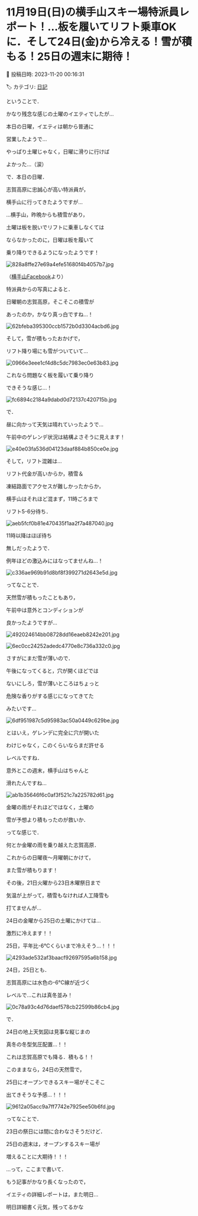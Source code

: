 # 11月19日(日)の横手山スキー場特派員レポート！…板を履いてリフト乗車OKに．そして24日(金)から冷える！雪が積もる！25日の週末に期待！

📅 投稿日時: 2023-11-20 00:16:31

🏷️ カテゴリ: [日記](cc4b5682fb7b8b144980957a978653fb0.md)

ということで．


かなり残念な感じの土曜のイエティでしたが…





本日の日曜，イエティは朝から普通に


営業したようで…


やっぱり土曜じゃなく，日曜に滑りに行けば


よかった…（涙）





で．本日の日曜．


志賀高原に忠誠心が高い特派員が，


横手山に行ってきたようですが…





…横手山，昨晩からも積雪があり，


土曜は板を脱いでリフトに乗車しなくては


ならなかったのに，日曜は板を履いて


乗り降りできるようになったようです！







![828a8ffe27e69a4efe51680f4b4057b7.jpg](images/828a8ffe27e69a4efe51680f4b4057b7.jpg)




（[横手山Facebook](https://www.facebook.com/yokoteyama2307/videos/%E6%9C%AC%E6%97%A5%E3%83%97%E3%83%AC%E3%82%AA%E3%83%BC%E3%83%97%E3%83%B3%E4%BA%8C%E6%97%A5%E7%9B%AE%E3%81%A8%E3%81%AA%E3%82%8A%E3%81%BE%E3%81%99%E3%81%A0%E3%81%84%E3%81%B6%E5%86%B7%E3%81%88%E8%BE%BC%E3%82%93%E3%81%A7%E3%81%8F%E3%82%8C%E3%81%9F%E3%81%AE%E3%81%A7%E3%83%AA%E3%83%95%E3%83%88%E3%82%82%E6%BB%91%E8%B5%B0%E5%99%A8%E5%85%B7%E3%82%92%E5%A4%96%E3%81%95%E3%81%9A%E3%81%94%E4%B9%97%E8%BB%8A%E9%A0%82%E3%81%91%E3%81%BE%E3%81%99%E7%9A%86%E6%A7%98%E3%81%8A%E5%BE%85%E3%81%A1%E3%81%97%E3%81%A6%E3%81%8A%E3%82%8A%E3%81%BE%E3%81%99/300005619522914/)より）





特派員からの写真によると．


日曜朝の志賀高原，そこそこの積雪が


あったのか，かなり真っ白ですね…！




![62bfeba395300ccb1572b0d3304acbd6.jpg](images/62bfeba395300ccb1572b0d3304acbd6.jpg)







そして，雪が積もったおかげで，


リフト降り場にも雪がついていて…




![0966e3eee1cf4d8c5dc7983ec0e63b83.jpg](images/0966e3eee1cf4d8c5dc7983ec0e63b83.jpg)







これなら問題なく板を履いて乗り降り


できそうな感じ…！




![fc6894c2184a9dabd0d72137c420715b.jpg](images/fc6894c2184a9dabd0d72137c420715b.jpg)







で．


昼に向かって天気は晴れていったようで…


午前中のゲレンデ状況は結構よさそうに見えます！




![e40e03fa536d04123daaf884b850ce0e.jpg](images/e40e03fa536d04123daaf884b850ce0e.jpg)







そして，リフト混雑は…


リフト代金が高いからか，積雪＆


凍結路面でアクセスが難しかったからか，


横手山はそれほど混まず，11時ごろまで


リフト5-6分待ち．




![aeb5fcf0b81e470435f1aa2f7a487040.jpg](images/aeb5fcf0b81e470435f1aa2f7a487040.jpg)







11時以降はほぼ待ち


無しだったようで．


例年ほどの激込みにはなってませんね…！




![c336ae969b91d8bf8f399271d2643e5d.jpg](images/c336ae969b91d8bf8f399271d2643e5d.jpg)







ってなことで．


天然雪が積もったこともあり，


午前中は意外とコンディションが


良かったようですが…




![492024614bb08728dd16eaeb8242e201.jpg](images/492024614bb08728dd16eaeb8242e201.jpg)









![6ec0cc24252adedc4770e8c736a332c0.jpg](images/6ec0cc24252adedc4770e8c736a332c0.jpg)







さすがにまだ雪が薄いので．


午後になってくると，穴が開くほどでは


ないにしろ，雪が薄いところはちょっと


危険な香りがする感じになってきてた


みたいです…




![6df951987c5d95983ac50a0449c629be.jpg](images/6df951987c5d95983ac50a0449c629be.jpg)







とはいえ，ゲレンデに完全に穴が開いた


わけじゃなく，このくらいならまだ許せる


レベルですね．


意外とこの週末，横手山はちゃんと


滑れたんですね…




![ab1b35646f6c0af3f521c7a225782d61.jpg](images/ab1b35646f6c0af3f521c7a225782d61.jpg)







金曜の雨がそれほどではなく，土曜の


雪が予想より積もったのが救いか．





ってな感じで．


何とか金曜の雨を乗り越えた志賀高原．


これからの日曜夜～月曜朝にかけて，


また雪が積もります！





その後，21日火曜から23日木曜祭日まで


気温が上がって，積雪もなければ人工降雪も


打てませんが…


24日の金曜から25日の土曜にかけては…


激烈に冷えます！！


25日，平年比-6℃くらいまで冷えそう…！！！







![4293ade532af3baacf92697595a6b158.jpg](images/4293ade532af3baacf92697595a6b158.jpg)







24日，25日とも．


志賀高原には水色の-6℃線が近づく


レベルで…これは真冬並み！







![0c78a93c4d76daef578cb22599b86cb4.jpg](images/0c78a93c4d76daef578cb22599b86cb4.jpg)







で．


24日の地上天気図は見事な縦じまの


真冬の冬型気圧配置…！！


これは志賀高原でも降る．積もる！！


このままなら，24日の天然雪で，


25日にオープンできるスキー場がそこそこ


出てきそうな予感…！！！




![9612a05acc9a7ff7742e7925ee50b6fd.jpg](images/9612a05acc9a7ff7742e7925ee50b6fd.jpg)







ってなことで．


23日の祭日には間に合わなさそうだけど．


25日の週末は，オープンするスキー場が


増えることに大期待！！！





…って，ここまで書いて．


もう記事がかなり長くなったので，


イエティの詳細レポートは，また明日…


明日詳細書く元気，残ってるかな
